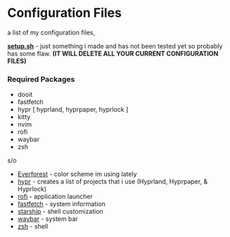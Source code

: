 # Configuration Files

a list of my configuration files,

**[setup.sh](https://raw.githubusercontent.com/El3ctricFX/.dotfiles/refs/heads/main/setup.sh)** - just something i made and has not been tested yet so probably has some flaw. **(IT WILL DELETE ALL YOUR CURRENT CONFIGURATION FILES)**
### Required Packages
- dooit
- fastfetch
- hypr [ hyprland, hyprpaper, hyprlock ]
- kitty
- nvim
- rofi
- waybar
- zsh


s/o

- [Everforest](https://github.com/sainnhe/everforest) - color scheme im using lately
- [hypr](https://github.com/hyprwm) - creates a list of projects that i use (Hyprland, Hyprpaper, & Hyprlock)
- [rofi](https://github.com/davatorium/rofi) - application launcher
- [fastfetch](https://github.com/fastfetch-cli/fastfetch) - system information
- [starship](https://github.com/starship/starship) - shell customization
- [waybar](https://github.com/Alexays/Waybar) - system bar
- [zsh](https://github.com/zsh-users/zsh) - shell
